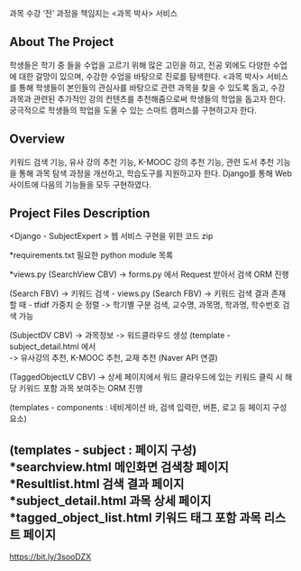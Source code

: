 과목 수강 ‘전’ 과정을 책임지는 <과목 박사> 서비스

About The Project
--------------------

학생들은 학기 중 들을 수업을 고르기 위해 많은 고민을 하고, 전공 외에도 다양한 수업에 대한 갈망이 있으며, 수강한 수업을 바탕으로 진로를 탐색한다. <과목 박사> 서비스를 통해 학생들이 본인들의 관심사를 바탕으로 관련 과목을 찾을 수 있도록 돕고, 수강 과목과 관련된 추가적인 강의 컨텐츠를 추천해줌으로써 학생들의 학업을 돕고자 한다. 궁극적으로 학생들의 학업을 도울 수 있는 스마트 캠퍼스를 구현하고자 한다.

Overview
--------------------

키워드 검색 기능, 유사 강의 추천 기능, K-MOOC 강의 추천 기능, 관련 도서 추천 기능을 통해 과목 탐색 과정을 개선하고, 학습도구를 지원하고자 한다. Django를 통해 Web 사이트에 다음의 기능들을 모두 구현하였다.

Project Files Description
--------------------

<Django - SubjectExpert >
웹 서비스 구현을 위한 코드 zip

*requirements.txt
필요한 python module 목록

*views.py 
(SearchView CBV)
-> forms.py 에서 Request 받아서 검색 ORM 진행

(Search FBV)
-> 키워드 검색 - views.py (Search FBV)
	-> 키워드 검색 결과 존재 할 때 - tfidf 가중치 순 정렬
-> 학기별 구분 검색, 교수명, 과목명, 학과명, 학수번호 검색 가능

(SubjectDV CBV)
-> 과목정보
	-> 워드클라우드 생성 (template - subject_detail.html 에서  
-> 유사강의 추천, K-MOOC 추천, 교재 추천 (Naver API 연결)

(TaggedObjectLV CBV)
-> 상세 페이지에서 워드 클라우드에 있는 키워드 클릭 시 해당 키워드 포함 과목 보여주는 ORM 진행

(templates - components : 네비게이션 바, 검색 입력란, 버튼, 로고 등 페이지 구성 요소)

(templates - subject : 페이지 구성)
*searchview.html 메인화면 검색창 페이지
*Resultlist.html 검색 결과 페이지
*subject_detail.html 과목 상세 페이지
*tagged_object_list.html 키워드 태그 포함 과목 리스트 페이지
--------------------
https://bit.ly/3sooDZX

